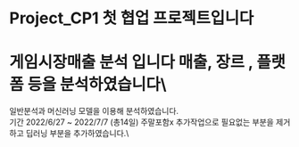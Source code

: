 # Project_CP1 첫 협업 프로젝트입니다
# 게임시장매출 분석 입니다 매출, 장르 , 플랫폼 등을 분석하였습니다\
일반분석과 머신러닝 모델을 이용해 분석하였습니다.\
기간 2022/6/27 ~ 2022/7/7 (총14일) 주말포함x
추가작업으로 필요없는 부분을 제거하고 딥러닝 부분을 추가하였습니다.\

